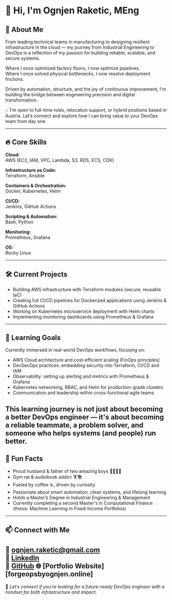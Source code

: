 # 👋 Hi, I'm Ognjen Raketic, MEng

## 🚀 About Me  
From leading technical teams in manufacturing to designing resilient infrastructure in the cloud — my journey from Industrial Engineering to DevOps is a reflection of my passion for building reliable, scalable, and secure systems.

Where I once optimized factory floors, I now optimize pipelines.  
Where I once solved physical bottlenecks, I now resolve deployment frictions.  

Driven by automation, structure, and the joy of continuous improvement, I'm building the bridge between engineering precision and digital transformation.

💡 I'm open to full-time roles, relocation support, or hybrid positions based in Austria. Let’s connect and explore how I can bring value to your DevOps team from day one.


---

## 🔥 Core Skills

**Cloud:**  
AWS (EC2, IAM, VPC, Lambda, S3, RDS, ECS, CDK)

**Infrastructure as Code:**  
Terraform, Ansible

**Containers & Orchestration:**  
Docker, Kubernetes, Helm

**CI/CD:**  
Jenkins, GitHub Actions

**Scripting & Automation:**  
Bash, Python

**Monitoring:**  
Prometheus, Grafana

**OS:**  
Rocky Linux

---

## 🛠️ Current Projects

- Building AWS infrastructure with Terraform modules (secure, reusable IaC)
- Creating full CI/CD pipelines for Dockerized applications using Jenkins & GitHub Actions
- Working on Kubernetes microservice deployment with Helm charts
- Implementing monitoring dashboards using Prometheus & Grafana

---

## 🌱 Learning Goals

Currently immersed in real-world DevOps workflows, focusing on:

- AWS Cloud architecture and cost-efficient scaling (FinOps principles)
- DevSecOps practices: embedding security into Terraform, CI/CD and IAM
- Observability: setting up alerting and metrics with Prometheus & Grafana
- Kubernetes networking, RBAC, and Helm for production-grade clusters
- Communication and leadership within cross-functional agile teams

This learning journey is not just about becoming a better DevOps engineer — it's about becoming a reliable teammate, a problem solver, and someone who helps systems (and people) run better.
---

## 🎯 Fun Facts

- Proud husband & father of two amazing boys 👨‍👩‍👦‍👦  
- Gym rat & audiobook addict 🏋️📚  
- Fueled by coffee ☕, driven by curiosity  
- Passionate about smart automation, clean systems, and lifelong learning  
- Holds a Master’s Degree in Industrial Engineering & Management  
- Currently completing a second Master's in Computational Finance (thesis: Machine Learning in Fixed-Income Portfolios)

---

## 📫 Connect with Me

📧 ognjen.raketic@gmail.com  
🔗 [LinkedIn](https://www.linkedin.com/in/ognjen-raketic/)  
🐙 [GitHub](https://github.com/raketic-ognjen)
🌐 [Portfolio Website][forgeopsbyognjen.online]
---

🚀 *Let’s connect if you’re looking for a future-ready DevOps engineer with a mindset for both infrastructure and impact.*
